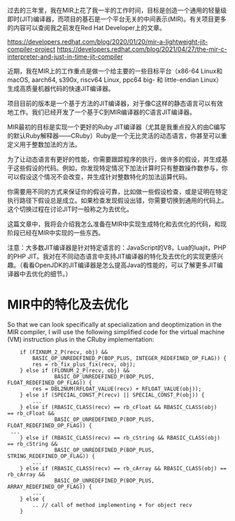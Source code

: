 过去的三年里，我在MIR上花了我一半的工作时间，目标是创造一个通用的轻量级即时(JIT)编译器，而项目的基石是一个平台无关的中间表示(MIR)。有关项目更多的内容可以查阅我之前发在Red Hat Developer上的文章。

https://developers.redhat.com/blog/2020/01/20/mir-a-lightweight-jit-compiler-project
https://developers.redhat.com/blog/2021/04/27/the-mir-c-interpreter-and-just-in-time-jit-compiler

近期，我在MIR上的工作重点是做一个给主要的一些目标平台（x86-64 Linux和macOS, aarch64, s390x, riscv64 Linux, ppc64 big- 和 little-endian Linux）生成高质量机器代码的快速JIT编译器。

项目目前的版本是一个基于方法的JIT编译器，对于像C这样的静态语言可以有效地工作。我们已经开发了一个基于C到MIR编译器的C语言JIT编译器。

MIR最初的目标是实现一个更好的Ruby JIT编译器（尤其是我重点投入的由C编写的默认Ruby解释器——CRuby）Ruby是一个无比灵活的动态语言，你甚至可以重定义用于整数加法的方法。

为了让动态语言有更好的性能，你需要跟踪程序的执行，做许多的假设，并生成基于这些假设的代码。例如，你发现特定情况下加法计算时只有整数操作数参与，你可以假设这个情况不会改变，并生成针对整数特化的加法运算代码。

你需要用不同的方式来保证你的假设可靠，比如做一些假设检查，或是证明在特定执行路径下假设总是成立。如果检查发现假设出错，你需要切换到通用的代码上。这个切换过程在讨论JIT时一般称之为去优化。

这篇文章中，我将会介绍我怎么准备在MIR中实现生成特化和去优化的代码，和现阶段已经在MIR中实现的一些东西。

注意：大多数JIT编译器是针对特定语言的：JavaScript的V8，Lua的luajit，PHP的PHP JIT。我对在不同动态语言中支持JIT编译器的特化及去优化的实现更感兴趣。（看看OpenJDK的JIT编译器是怎么提高Java的性能的，可以了解更多JIT编译器中去优化的细节。）


# MIR中的特化及去优化
So that we can look specifically at specialization and deoptimization in the MIR compiler, I will use the following simplified code for the virtual machine (VM) instruction plus in the CRuby implementation:

```
    if (FIXNUM_2_P(recv, obj) &&
        BASIC_OP_UNREDEFINED_P(BOP_PLUS, INTEGER_REDEFINED_OP_FLAG)) {
        res = rb_fix_plus_fix(recv, obj);
    } else if (FLONUM_2_P(recv, obj) &&
               BASIC_OP_UNREDEFINED_P(BOP_PLUS, FLOAT_REDEFINED_OP_FLAG)) {
        res = DBL2NUM(RFLOAT_VALUE(recv) + RFLOAT_VALUE(obj));
    } else if (SPECIAL_CONST_P(recv) || SPECIAL_CONST_P(obj)) {
        ...  
    } else if (RBASIC_CLASS(recv) == rb_cFloat && RBASIC_CLASS(obj)  == rb_cFloat &&
               BASIC_OP_UNREDEFINED_P(BOP_PLUS, FLOAT_REDEFINED_OP_FLAG)) {
 ...
    } else if (RBASIC_CLASS(recv) == rb_cString && RBASIC_CLASS(obj) == rb_cString &&
               BASIC_OP_UNREDEFINED_P(BOP_PLUS, STRING_REDEFINED_OP_FLAG)) {
        ...
    } else if (RBASIC_CLASS(recv) == rb_cArray && RBASIC_CLASS(obj) == rb_cArray &&
               BASIC_OP_UNREDEFINED_P(BOP_PLUS, ARRAY_REDEFINED_OP_FLAG)) {
        ...
    } else {
        .. // call of method implementing + for object recv
    }
```